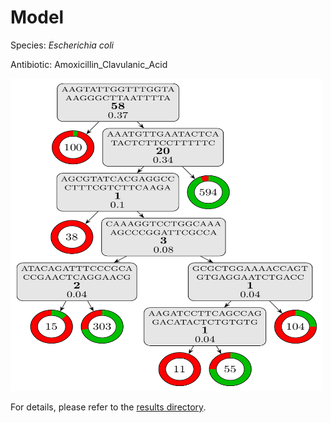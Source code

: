 
# Model

Species: *Escherichia coli*

Antibiotic: Amoxicillin_Clavulanic_Acid

<a href="./model.pdf"><img src="./model.png" width=500 height=500 /></a>

For details, please refer to the [results directory](../../../../../results/cart_b/escherichia%20coli/amoxicillin_clavulanic_acid/repeat_4/).

